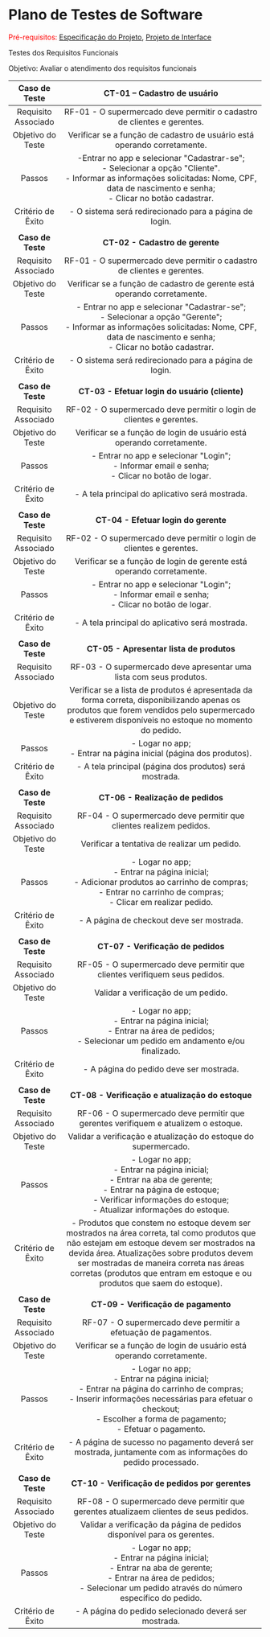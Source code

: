 # Plano de Testes de Software

<span style="color:red">Pré-requisitos: <a href="2-Especificação do Projeto.md"> Especificação do Projeto</a></span>, <a href="3-Projeto de Interface.md"> Projeto de Interface</a>

Testes dos Requisitos Funcionais


Objetivo: Avaliar o atendimento dos requisitos funcionais

 
| **Caso de Teste** 	| **CT-01 – Cadastro de usuário** 	|
|:---:	|:---:	|
|	Requisito Associado 	| RF-01 -  O supermercado deve permitir o cadastro de clientes e gerentes. |
| Objetivo do Teste 	|Verificar se a função de cadastro de usuário está operando corretamente. |
| Passos 	| -Entrar no app e selecionar "Cadastrar-se"; <br> - Selecionar a opção "Cliente".<br> - Informar as informações solicitadas: Nome, CPF, data de nascimento e senha;<br> - Clicar no botão cadastrar. |
|Critério de Êxito | - O sistema será redirecionado para a página de login. |
|  	|  	|
| **Caso de Teste** 	| **CT-02 - Cadastro de gerente**	|
|Requisito Associado | RF-01	- O supermercado deve permitir o cadastro de clientes e gerentes. |
| Objetivo do Teste 	| Verificar se a função de cadastro de gerente está operando corretamente. |
| Passos 	| - Entrar no app e selecionar "Cadastrar-se"; <br> - Selecionar a opção "Gerente"; <br> - Informar as informações solicitadas: Nome, CPF, data de nascimento e senha; <br> - Clicar no botão cadastrar. |
|Critério de Êxito | - O sistema será redirecionado para a página de login. |
|  	|  	|
| **Caso de Teste** 	| **CT-03 - Efetuar login do usuário (cliente)**	|
|Requisito Associado | RF-02	- O supermercado deve permitir o login de clientes e gerentes. |
| Objetivo do Teste 	| Verificar se a função de login de usuário está operando corretamente. |
| Passos 	| - Entrar no app e selecionar "Login"; <br> - Informar email e senha; <br> - Clicar no botão de logar.|
|Critério de Êxito | - A tela principal do aplicativo será mostrada. |
|  	|  	|
| **Caso de Teste** 	| **CT-04 - Efetuar login do gerente**	|
|Requisito Associado | RF-02	- O supermercado deve permitir o login de clientes e gerentes. |
| Objetivo do Teste 	| Verificar se a função de login de gerente está operando corretamente. |
| Passos 	| - Entrar no app e selecionar "Login"; <br> - Informar email e senha; <br> - Clicar no botão de logar.|
|Critério de Êxito | - A tela principal do aplicativo será mostrada. |
|  	|  	|
| **Caso de Teste** 	| **CT-05 - Apresentar lista de produtos**	|
|Requisito Associado | RF-03	- O supermercado deve apresentar uma lista com seus produtos. |
| Objetivo do Teste 	| Verificar se a lista de produtos é apresentada da forma correta, disponibilizando apenas os produtos que forem vendidos pelo supermercado e estiverem disponíveis no estoque no momento do pedido. |
| Passos 	| - Logar no app; <br> - Entrar na página inicial (página dos produtos).|
|Critério de Êxito | - A tela principal (página dos produtos) será mostrada. |
|  	|  	|
| **Caso de Teste** 	| **CT-06 - Realização de pedidos** |
|Requisito Associado | RF-04	- O supermercado deve permitir que clientes realizem pedidos. |
| Objetivo do Teste 	| Verificar a tentativa de realizar um pedido. |
| Passos 	| - Logar no app; <br> - Entrar na página inicial; <br> - Adicionar produtos ao carrinho de compras; <br> - Entrar no carrinho de compras; <br> - Clicar em realizar pedido. |
|Critério de Êxito | - A página de checkout deve ser mostrada. |
|  	|  	|
| **Caso de Teste** 	| **CT-07 - Verificação de pedidos**	|
|Requisito Associado | RF-05 - O supermercado deve permitir que clientes verifiquem seus pedidos. |
| Objetivo do Teste 	| Validar a verificação de um pedido. |
| Passos 	| - Logar no app; <br> - Entrar na página inicial; <br> - Entrar na área de pedidos; <br> - Selecionar um pedido em andamento e/ou finalizado. |
|Critério de Êxito | - A página do pedido deve ser mostrada. |
|  	|  	|
| **Caso de Teste** 	| **CT-08 - Verificação e atualização do estoque**	|
|Requisito Associado | RF-06	- O supermercado deve permitir que gerentes verifiquem e atualizem o estoque. |
| Objetivo do Teste 	| Validar a verificação e atualização do estoque do supermercado. |
| Passos 	| - Logar no app; <br> - Entrar na página inicial; <br> - Entrar na aba de gerente; <br> - Entrar na página de estoque; <br> - Verificar informações do estoque; <br> - Atualizar informações do estoque. |
|Critério de Êxito | - Produtos que constem no estoque devem ser mostrados na área correta, tal como produtos que não estejam em estoque devem ser mostrados na devida área. Atualizações sobre produtos devem ser mostradas de maneira correta nas áreas corretas (produtos que entram em estoque e ou produtos que saem do estoque). |
|  	|  	|
| **Caso de Teste**	| **CT-09 - Verificação de pagamento**	|
|Requisito Associado | RF-07	- O supermercado deve permitir a efetuação de pagamentos. |
| Objetivo do Teste 	| Verificar se a função de login de usuário está operando corretamente. |
| Passos 	| - Logar no app; <br> - Entrar na página inicial; <br> - Entrar na página do carrinho de compras; <br> - Inserir informações necessárias para efetuar o checkout; <br> - Escolher a forma de pagamento; <br> - Efetuar o pagamento. |
|Critério de Êxito | - A página de sucesso no pagamento deverá ser mostrada, juntamente com as informações do pedido processado. |
|  	|  	|
| **Caso de Teste** 	| **CT-10 - Verificação de pedidos por gerentes** |
|Requisito Associado | RF-08	- O supermercado deve permitir que gerentes atualizaem clientes de seus pedidos. |
| Objetivo do Teste 	| Validar a verificação da página de pedidos disponível para os gerentes. |
| Passos 	| - Logar no app; <br> - Entrar na página inicial; <br> - Entrar na aba de gerente; <br> - Entrar na área de pedidos; <br> - Selecionar um pedido através do número específico do pedido. |
|Critério de Êxito | - A página do pedido selecionado deverá ser mostrada. |
